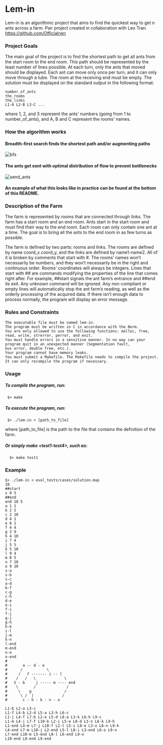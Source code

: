 # Lem-in

Lem-in is an algorithmic project that aims to find the quickest way to get n ants across a farm. Pair project created in collaboration with Leo Tran. https://github.com/Officialrwn

### Project Goals

The main goal of the project is to find the shortest path to get all ants from the start room to the end room. This path should be represented by the least number of lines possible. At each turn, only the ants that moved should be displayed. Each ant can move only once per turn, and it can only move through a tube. The room at the receiving end must be empty. The solution must be displayed on the standard output in the following format:

    number_of_ants
    the_rooms
    the_links
    L1-A L2-B L3-C ...


where 1, 2, and 3 represent the ants' numbers (going from 1 to number_of_ants), and A, B and C represent the rooms' names.

### How the algorithm works
#### Breadth-first search finds the shortest path and/or augmenting paths
![bfs](https://user-images.githubusercontent.com/88145164/222154617-88aae94e-4f88-4966-bdd7-ace0b8bc5b13.gif)

#### The ants get sent with optimal distribution of flow to prevent bottlenecks
![send_ants](https://user-images.githubusercontent.com/88145164/222154821-677c3183-3628-4d85-8aff-8ce2162a9d84.gif)
#### An example of what this looks like in practice can be found at the bottom of this README.

### Description of the Farm

The farm is represented by rooms that are connected through links. The farm has a start room and an end room. Ants start in the start room and must find their way to the end room. Each room can only contain one ant at a time. The goal is to bring all the ants to the end room in as few turns as possible.

The farm is defined by two parts: rooms and links. The rooms are defined by name coord_x coord_y, and the links are defined by name1-name2. All of it is broken by comments that start with #. The rooms’ names won’t necessarily be numbers, and they won’t necessarily be in the right and continuous order. Rooms’ coordinates will always be integers. Lines that start with ## are commands modifying the properties of the line that comes right after. For example, ##start signals the ant farm’s entrance and ##end its exit. Any unknown command will be ignored. Any non-compliant or empty lines will automatically stop the ant farm’s reading, as well as the orderly processing of the acquired data. If there isn’t enough data to process normally, the program will display an error message.
### Rules and Constraints

    The executable file must be named lem-in.
    The program must be written in C in accordance with the Norm.
    You are only allowed to use the following functions: malloc, free, read, write, strerror, perror, and exit.
    You must handle errors in a sensitive manner. In no way can your program quit in an unexpected manner (Segmentation fault, 
    bus error, double free, etc.).
    Your program cannot have memory leaks.
    You must submit a Makefile. The Makefile needs to compile the project. It can only recompile the program if necessary.

### Usage
##### To compile the program, run:
     $> make

##### To execute the program, run:
     $> ./lem-in < [path_to_file]
where [path_to_file] is the path to the file that contains the definition of the farm.    
##### Or simply make \<test1-test4\>, such as:
      $> make test1

### Example
    $> ./lem-in < eval_tests/cases/solution.map
    10
    ##start
    s 0 5
    ##end
    end 10 5
    a 1 1
    b 2 5
    c 2 10
    d 4 1
    e 6 1
    f 4 4
    g 3 9
    h 4 10
    i 7 4
    j 5 5
    k 5 10
    l 9 4
    m 8 5
    n 7 10
    o 9 10
    s-a
    s-b
    s-c
    a-d
    b-f
    c-g
    c-h
    d-e
    e-i
    f-i
    f-j
    g-j
    g-h
    h-k
    i-l
    j-m
    k-n
    l-end
    m-end
    n-o
    o-end
    #
    #       a -- d - e
    #      /           \
    #     /   f ------- i -- l
    #    /   /   \             \
    #   S - b     j ----- m ---- end
    #    \       /              /
    #     \    g               /
    #      \ /  |             /
    #       c - h - k - n - o 

    L1-b L2-a L3-c
    L1-f L4-b L2-d L5-a L3-h L6-c
    L1-j L4-f L7-b L2-e L5-d L8-a L3-k L6-h L9-c
    L1-m L4-j L7-f L10-b L2-i L5-e L8-d L3-n L6-k L9-h
    L1-end L4-m L7-j L10-f L2-l L5-i L8-e L3-o L6-n L9-k
    L4-end L7-m L10-j L2-end L5-l L8-i L3-end L6-o L9-n
    L7-end L10-m L5-end L8-l L6-end L9-o
    L10-end L8-end L9-end
